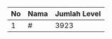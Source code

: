 | No | Nama            | Jumlah Level |
|----|-----------------|--------------|
| 1  | #    |    3923        |
